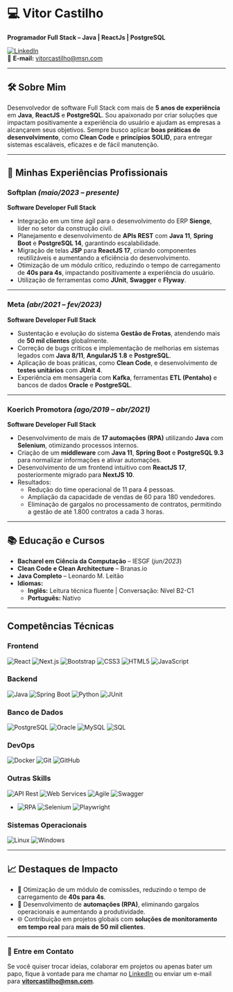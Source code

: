 # 💻 **Vitor Castilho**  
**Programador Full Stack – Java | ReactJs | PostgreSQL**  

[![LinkedIn](https://img.shields.io/badge/LinkedIn-0077B5?style=flat&logo=linkedin&logoColor=white)](https://www.linkedin.com/in/castilho)  
📧 **E-mail:** vitorcastilho@msn.com

---

## 🛠 **Sobre Mim**  
Desenvolvedor de software Full Stack com mais de **5 anos de experiência** em **Java**, **ReactJS** e **PostgreSQL**. Sou apaixonado por criar soluções que impactam positivamente a experiência do usuário e ajudam as empresas a alcançarem seus objetivos. Sempre busco aplicar **boas práticas de desenvolvimento**, como **Clean Code** e **princípios SOLID**, para entregar sistemas escaláveis, eficazes e de fácil manutenção.  

---

## 🚀 **Minhas Experiências Profissionais**  

### **Softplan** *(maio/2023 – presente)*  
**Software Developer Full Stack**  
- Integração em um time ágil para o desenvolvimento do ERP **Sienge**, líder no setor da construção civil.  
- Planejamento e desenvolvimento de **APIs REST** com **Java 11**, **Spring Boot** e **PostgreSQL 14**, garantindo escalabilidade.  
- Migração de telas **JSP** para **ReactJS 17**, criando componentes reutilizáveis e aumentando a eficiência do desenvolvimento.  
- Otimização de um módulo crítico, reduzindo o tempo de carregamento de **40s para 4s**, impactando positivamente a experiência do usuário.  
- Utilização de ferramentas como **JUnit**, **Swagger** e **Flyway**.  

---

### **Meta** *(abr/2021 – fev/2023)*  
**Software Developer Full Stack**  
- Sustentação e evolução do sistema **Gestão de Frotas**, atendendo mais de **50 mil clientes** globalmente.  
- Correção de bugs críticos e implementação de melhorias em sistemas legados com **Java 8/11**, **AngularJS 1.8** e **PostgreSQL**.  
- Aplicação de boas práticas, como **Clean Code**, e desenvolvimento de **testes unitários** com **JUnit 4**.  
- Experiência em mensageria com **Kafka**, ferramentas **ETL (Pentaho)** e bancos de dados **Oracle** e **PostgreSQL**.  

---

### **Koerich Promotora** *(ago/2019 – abr/2021)*  
**Software Developer Full Stack**  
- Desenvolvimento de mais de **17 automações (RPA)** utilizando **Java** com **Selenium**, otimizando processos internos.  
- Criação de um **middleware** com **Java 11**, **Spring Boot** e **PostgreSQL 9.3** para normalizar informações e ativar automações.  
- Desenvolvimento de um frontend intuitivo com **ReactJS 17**, posteriormente migrado para **NextJS 10**.  
- Resultados:  
  - Redução do time operacional de 11 para 4 pessoas.  
  - Ampliação da capacidade de vendas de 60 para 180 vendedores.  
  - Eliminação de gargalos no processamento de contratos, permitindo a gestão de até 1.800 contratos a cada 3 horas.  

---

## 📚 **Educação e Cursos**  
- **Bacharel em Ciência da Computação** – IESGF (*jun/2023*)  
- **Clean Code e Clean Architecture** – Branas.io  
- **Java Completo** – Leonardo M. Leitão  
- **Idiomas:**  
  - **Inglês:** Leitura técnica fluente | Conversação: Nível B2-C1  
  - **Português:** Nativo  

---

## Competências Técnicas

### Frontend
![React](https://img.shields.io/badge/ReactJS-61DAFB?style=flat-square&logo=react&logoColor=white) ![Next.js](https://img.shields.io/badge/Next.js-000000?style=flat-square&logo=nextdotjs&logoColor=white) ![Bootstrap](https://img.shields.io/badge/Bootstrap-7952B3?style=flat-square&logo=bootstrap&logoColor=white) ![CSS3](https://img.shields.io/badge/CSS3-1572B6?style=flat-square&logo=css3&logoColor=white) ![HTML5](https://img.shields.io/badge/HTML5-E34F26?style=flat-square&logo=html5&logoColor=white) ![JavaScript](https://img.shields.io/badge/JavaScript-F7DF1E?style=flat-square&logo=javascript&logoColor=black)

### Backend
![Java](https://img.shields.io/badge/Java-007396?style=flat-square&logo=java&logoColor=white) ![Spring Boot](https://img.shields.io/badge/Spring%20Boot-6DB33F?style=flat-square&logo=springboot&logoColor=white) ![Python](https://img.shields.io/badge/Python-3776AB?style=flat-square&logo=python&logoColor=white) ![JUnit](https://img.shields.io/badge/JUnit-25A162?style=flat-square&logo=junit&logoColor=white)

### Banco de Dados
![PostgreSQL](https://img.shields.io/badge/PostgreSQL-336791?style=flat-square&logo=postgresql&logoColor=white) ![Oracle](https://img.shields.io/badge/Oracle-F80000?style=flat-square&logo=oracle&logoColor=white) ![MySQL](https://img.shields.io/badge/MySQL-4479A1?style=flat-square&logo=mysql&logoColor=white) ![SQL](https://img.shields.io/badge/SQL-003B57?style=flat-square&logo=postgresql&logoColor=white)

### DevOps
![Docker](https://img.shields.io/badge/Docker-2496ED?style=flat-square&logo=docker&logoColor=white) ![Git](https://img.shields.io/badge/Git-F05032?style=flat-square&logo=git&logoColor=white) ![GitHub](https://img.shields.io/badge/GitHub-181717?style=flat-square&logo=github&logoColor=white)

### Outras Skills
![API Rest](https://img.shields.io/badge/API%20Rest-25B7F1?style=flat-square&logo=swagger&logoColor=white) ![Web Services](https://img.shields.io/badge/Web%20Services-005D6B?style=flat-square&logo=swagger&logoColor=white) ![Agile](https://img.shields.io/badge/Agile-FF6F00?style=flat-square&logo=agile&logoColor=white) ![Swagger](https://img.shields.io/badge/Swagger-85EA2D?style=flat-square&logo=swagger&logoColor=white)
- ![RPA](https://img.shields.io/badge/RPA-000000?style=flat-square&logo=automationanywhere&logoColor=white) ![Selenium](https://img.shields.io/badge/Selenium-43B02A?style=flat-square&logo=selenium&logoColor=white) ![Playwright](https://img.shields.io/badge/Playwright-000000?style=flat-square&logo=playwright&logoColor=white)

### Sistemas Operacionais
![Linux](https://img.shields.io/badge/Linux-FCC624?style=flat-square&logo=linux&logoColor=black) ![Windows](https://img.shields.io/badge/Windows-0078D6?style=flat-square&logo=windows&logoColor=white)


---

## 📈 **Destaques de Impacto**  
- 🚀 Otimização de um módulo de comissões, reduzindo o tempo de carregamento de **40s para 4s**.  
- 🔧 Desenvolvimento de **automações (RPA)**, eliminando gargalos operacionais e aumentando a produtividade.  
- 🌐 Contribuição em projetos globais com **soluções de monitoramento em tempo real** para **mais de 50 mil clientes**.  

---

### 💬 **Entre em Contato**  

Se você quiser trocar ideias, colaborar em projetos ou apenas bater um papo, fique à vontade para me chamar no [LinkedIn](https://www.linkedin.com/in/castilho) ou enviar um e-mail para **vitorcastilho@msn.com**.
